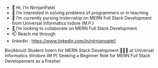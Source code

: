 - 👋 Hi, I’m NirnjanPatel
- 👀 I’m interested in solving problems of programmers or in teaching
- 🌱 I’m currently pursing insternship on MERN Full Stack Development from Universal Informatics Indore (M.P.)
- 💞️ I’m looking to collaborate on MERN Full Stack Development 
- 📫 Reach me through 
- linkedin : https://www.linkedin.com/in/nirnjanpatel/

<!---
NirnjanPatel/NirnjanPatel is a ✨ special ✨ repository because its `README.md` (this file) appears on your GitHub profile.
You can click the Preview link to take a look at your changes.
--->

Bio(About) 
Student Intern for MERN Stack Development 🧑🏻‍💻 at Universal informatics 🌐Indore (M P)
Seeking a Beginner Role for MERN Full Stack Developement as a Fresher
